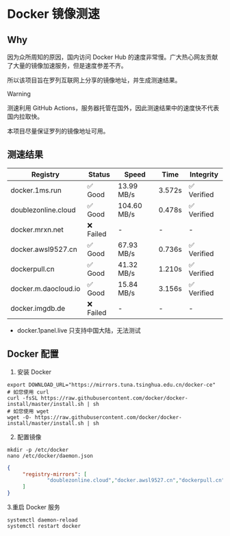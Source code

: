 # Docker 镜像测速

## Why

因为众所周知的原因，国内访问 Docker Hub 的速度非常慢。广大热心网友贡献了大量的镜像加速服务，但是速度参差不齐。


所以该项目旨在罗列互联网上分享的镜像地址，并生成测速结果。

> [!WARNING]
> 测速利用 GitHub Actions，服务器托管在国外，因此测速结果中的速度快不代表国内拉取快。
>

本项目尽量保证罗列的镜像地址可用。

## 测速结果

| Registry | Status | Speed | Time | Integrity |
|----------|--------|-------|------|-----------|
| docker.1ms.run | ✅ Good | 13.99 MB/s | 3.572s | ✅ Verified |
| doublezonline.cloud | ✅ Good | 104.60 MB/s | 0.478s | ✅ Verified |
| docker.mrxn.net | ❌ Failed | - | - | - |
| docker.awsl9527.cn | ✅ Good | 67.93 MB/s | 0.736s | ✅ Verified |
| dockerpull.cn | ✅ Good | 41.32 MB/s | 1.210s | ✅ Verified |
| docker.m.daocloud.io | ✅ Good | 15.84 MB/s | 3.156s | ✅ Verified |
| docker.imgdb.de | ❌ Failed | - | - | - |

- docker.1panel.live 只支持中国大陆，无法测试

## Docker 配置

1. 安装 Docker
```shell
export DOWNLOAD_URL="https://mirrors.tuna.tsinghua.edu.cn/docker-ce"
# 如您使用 curl
curl -fsSL https://raw.githubusercontent.com/docker/docker-install/master/install.sh | sh
# 如您使用 wget
wget -O- https://raw.githubusercontent.com/docker/docker-install/master/install.sh | sh
```

2. 配置镜像

```shell
mkdir -p /etc/docker
nano /etc/docker/daemon.json
```

```json
{
     "registry-mirrors": [
             "doublezonline.cloud","docker.awsl9527.cn","dockerpull.cn"
     ]
}
```

 3.重启 Docker 服务
```shell
systemctl daemon-reload
systemctl restart docker
```
